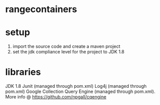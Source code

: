 # rangecontainers

setup
====================================================
1. import the source code and create a maven project
2. set the jdk compliance level for the project to JDK 1.8 

libraries
===================================================
JDK 1.8
Junit (managed through pom.xml)
Log4j (managed through pom.xml)
Google Collection Query Engine (managed through pom.xml). More info @ https://github.com/npgall/cqengine

